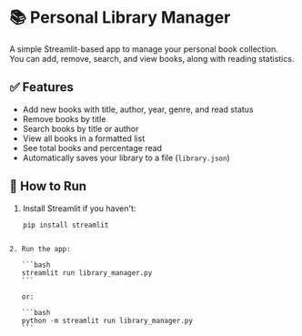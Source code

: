 # 📚 Personal Library Manager

A simple Streamlit-based app to manage your personal book collection.  
You can add, remove, search, and view books, along with reading statistics.

## ✅ Features

- Add new books with title, author, year, genre, and read status
- Remove books by title
- Search books by title or author
- View all books in a formatted list
- See total books and percentage read
- Automatically saves your library to a file (`library.json`)

## 🚀 How to Run

1. Install Streamlit if you haven't:
   ```bash
   pip install streamlit
````

2. Run the app:

   ```bash
   streamlit run library_manager.py
   ```

   or:

   ```bash
   python -m streamlit run library_manager.py
   ```
